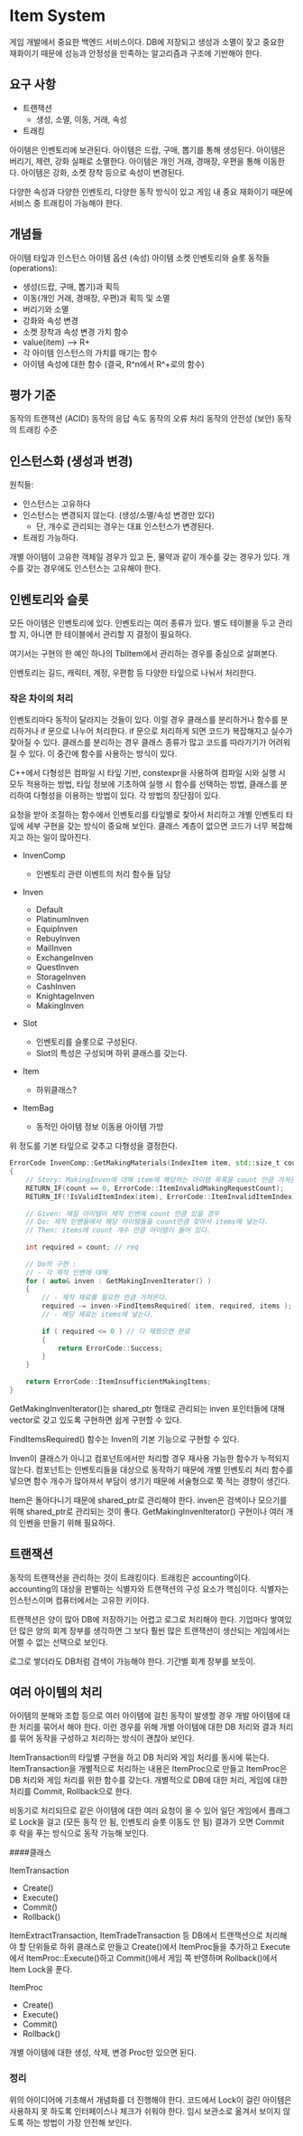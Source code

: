 # Item System

게임 개발에서 중요한 백엔드 서비스이다. DB에 저장되고
생성과 소멸이 잦고 중요한 재화이기 때문에 성능과
안정성을 만족하는 알고리즘과 구조에 기반해야 한다.

## 요구 사항

- 트랜잭션
  - 생성, 소멸, 이동, 거래, 속성
- 트래킹

아이템은 인벤토리에 보관된다.
아이템은 드랍, 구매, 뽑기를 통해 생성된다.
아이템은 버리기, 제련, 강화 실패로 소멸한다.
아이템은 개인 거래, 경매장, 우편을 통해 이동한다.
아이템은 강화, 소켓 장착 등으로 속성이 변경된다.

다양한 속성과 다양한 인벤토리, 다양한 동작 방식이 있고
게임 내 중요 재화이기 때문에 서비스 중 트래킹이 가능해야 한다.

## 개념들

아이템 타잎과 인스턴스
아이템 옵션 (속성)
아이템 소켓
인벤토리와 슬롯
동작들(operations):
 - 생성(드랍, 구매, 뽑기)과 획득
 - 이동(개인 거래, 경매장, 우편)과 획득 및 소멸
 - 버리기와 소멸
 - 강화와 속성 변경
 - 소켓 장착과 속성 변경
    가치 함수
 - value(item) --> R+
 - 각 아이템 인스턴스의 가치를 매기는 함수
 - 아이템 속성에 대한 함수 (결국, R^n에서 R^+로의 함수)

## 평가 기준

동작의 트랜잭션 (ACID)
동작의 응답 속도
동작의 오류 처리
동작의 안전성 (보안)
동작의 트래킹 수준

## 인스턴스화 (생성과 변경)

원칙들:
- 인스턴스는 고유하다  
- 인스턴스는 변경되지 않는다. (생성/소멸/속성 변경만 있다)
  - 단, 개수로 관리되는 경우는 대표 인스턴스가 변경된다.  
- 트래킹 가능하다.

개별 아이템이 고유한 객체일 경우가 있고 돈, 물약과 같이 개수를 갖는 경우가 있다.
개수를 갖는 경우에도 인스턴스는 고유해야 한다.

## 인벤토리와 슬롯

모든 아이템은 인벤토리에 있다. 인벤토리는 여러 종류가 있다.
별도 테이블을 두고 관리할 지, 아니면 한 테이블에서 관리할 지 결정이 필요하다.

여기서는 구현의 한 예인 하나의 TblItem에서 관리하는 경우를
중심으로 살펴본다.

인벤토리는 길드, 캐릭터, 계정, 우편함 등 다양한 타잎으로 나눠서 처리한다.



### 작은 차이의 처리 

인벤토리마다 동작이 달라지는 것들이 있다. 이럴 경우 클래스를 분리하거나 함수를 분리하거나 if 문으로 나누어 처리한다. if 문으로 처리하게 되면 코드가 복잡해지고 실수가 잦아질 수 있다. 클래스를 분리하는 경우 클래스 종류가 많고 코드를 따라가기가 어려워질 수 있다. 이 중간에 함수를 사용하는 방식이 있다. 

C++에서 다형성은 컴파일 시 타잎 기반, constexpr을 사용하여 컴파일 시와 실행 시 모두 적용하는 방법, 타잎 정보에 기초하여 실행 시 함수를 선택하는 방법, 클래스를 분리하여 다형성을 이용하는 방법이 있다. 각 방법의 장단점이 있다. 

요청을 받아 조절하는 함수에서 인벤토리를 타잎별로 찾아서 처리하고 개별 인벤토리 타잎에 세부 구현을 갖는 방식이 중요해 보인다. 클래스 계층이 없으면 코드가 너무 복잡해지고 하는 일이 많아진다. 

- InvenComp

  - 인벤토리 관련 이벤트의 처리 함수들 담당
- Inven

  - Default
  - PlatinumInven
  - EquipInven
  - RebuyInven 
  - MailInven 
  - ExchangeInven 
  - QuestInven 
  - StorageInven
  - CashInven
  - KnightageInven
  - MakingInven
- Slot 

  - 인벤토리를 슬롯으로 구성된다. 
  - Slot의 특성은 구성되며 하위 클래스를 갖는다. 
- Item 
  - 하위클래스? 
- ItemBag 
  - 동적인 아이템 정보 이동용 아이템 가방 



위 정도를 기본 타잎으로 갖추고 다형성을 결정한다. 

```c++
ErrorCode InvenComp::GetMakingMaterials(IndexItem item, std::size_t count, ItemList& items)
{
    // Story: MakingInven에 대해 item에 해당하는 아이템 목록을 count 만큼 가져온다.     
    RETURN_IF(count == 0, ErrorCode::ItemInvalidMakingRequestCount); 
    RETURN_IF(!IsValidItemIndex(item), ErrorCode::ItemInvalidItemIndex); 
       
    // Given: 재질 아이템이 제작 인벤에 count 만큼 있을 경우 
    // Do: 제작 인벤들에서 해당 아이템들을 count만큼 찾아서 items에 넣는다. 
    // Then: items에 count 개수 만큼 아이템이 들어 있다. 
    
    int required = count; // req
    
    // Do의 구현 : 
    // - 각 제작 인벤에 대해 
    for ( auto& inven : GetMakingInvenIterator() )
    {
    	// - 제작 재료를 필요한 만큼 가져온다. 
    	required -= inven->FindItemsRequired( item, required, items );     
    	// - 해당 재료는 items에 넣는다.
        
        if ( required <= 0 ) // 다 채웠으면 완료
        {
            return ErrorCode::Success; 
		}
    }
    
    return ErrorCode::ItemInsufficientMakingItems;
}
```

GetMakingInvenIterator()는 shared_ptr 형태로 관리되는 inven 포인터들에 대해 vector로 갖고 있도록 구현하면 쉽게 구현할 수 있다. 

FindItemsRequired() 함수는 Inven의 기본 기능으로 구현할 수 있다. 

Inven이 클래스가 아니고 컴포넌트에서만 처리할 경우 재사용 가능한 함수가 누적되지 않는다. 컴포넌트는 인벤토리들을 대상으로 동작하기 때문에 개별 인벤토리 처리 함수를 넣으면 함수 개수가 많아져서 부담이 생기기 때문에 서술형으로 쭉 적는 경향이 생긴다. 

Item은 돌아다니기 때문에 shared_ptr로 관리해야 한다. inven은 검색이나 모으기를 위해 shared_ptr로 관리되는 것이 좋다. GetMakingInvenIterator() 구현이나 여러 개의 인벤을 만들기 위해 필요하다. 




## 트랜잭션

동작의 트랜잭션을 관리하는 것이 트래킹이다. 트래킹은 accounting이다.
accounting의 대상을 판별하는 식별자와 트랜잭션의 구성 요소가 핵심이다.
식별자는 인스턴스이며 컴퓨터에서는 고유한 키이다.

트랜잭션은 양이 많아 DB에 저장하기는 어렵고 로그로 처리해야 한다.
기업마다 쌓여있던 많은 양의 회계 장부를 생각하면 그 보다
훨씬 많은 트랜잭션이 생산되는 게임에서는 어쩔 수 없는 선택으로 보인다.

로그로 쌓더라도 DB처럼 검색이 가능해야 한다. 기간별 회계 장부를 보듯이.

## 여러 아이템의 처리 

아이템의 분해와 조합 등으로 여러 아이템에 걸친 동작이 발생할 경우 개발 아이템에 대한 처리를 묶어서 해야 한다. 이런 경우를 위해 개별 아이템에 대한 DB 처리와 결과 처리를 묶어 동작을 구성하고 처리하는 방식이 괜찮아 보인다.  

ItemTransaction의 타잎별 구현을 하고 DB 처리와 게임 처리를 동시에 묶는다. ItemTransaction을 개별적으로 처리하는 내용은 ItemProc으로 만들고 ItemProc은 DB 처리와 게임 처리를 위한 함수를 갖는다. 개별적으로 DB에 대한 처리, 게임에 대한 처리를 Commit, Rollback으로 한다. 

비동기로 처리되므로 같은 아이템에 대한 여러 요청이 올 수 있어 일단 게임에서 플래그로 Lock을 걸고 (모든 동작 안 됨, 인벤토리 슬롯 이동도 안 됨) 결과가 오면 Commit 후 락을 푸는 방식으로 동작 가능해 보인다. 

####클래스 

ItemTransaction 

- Create() 
- Execute() 
- Commit() 
- Rollback() 

ItemExtractTransaction, ItemTradeTransaction 등 DB에서 트랜잭션으로 처리해야 할 단위들로 하위 클래스로 만들고 Create()에서 ItemProc들을 추가하고 Execute에서 ItemProc::Execute()하고 Commit()에서 게임 쪽 반영하며 Rollback()에서 Item Lock을 푼다.



ItemProc

- Create() 
- Execute() 
- Commit()
- Rollback() 

개별 아이템에 대한 생성, 삭제, 변경 Proc만 있으면 된다.  

### 정리 

위의 아이디어에 기초해서 개념화를 더 진행해야 한다. 코드에서 Lock이 걸린 아이템은 사용하지 못 하도록 인터페이스나 체크가 쉬워야 한다. 임시 보관소로 옮겨서 보이지 않도록 하는 방법이 가장 안전해 보인다. 

